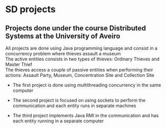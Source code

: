 # SD projects

## Projects done under the course Distributed Systems at the University of Aveiro

All projects are done using Java programming language and consist in a concurrency problem where thieves assault a museum <br>
The active entities consists in two types of thieves: Ordinary Thieves and Master Thief <br>
The thieves access a couple of passive entities when performing their actions: Assault Party, Museum, Concentration Site and Collection Site

- The first project is done using multithreading concurrency in the same computer

- The second project is focused on using sockets to perform the communication and each entity runs in separate machines

- The third project implements Java RMI in the communication and has each entity running in a separate computer
